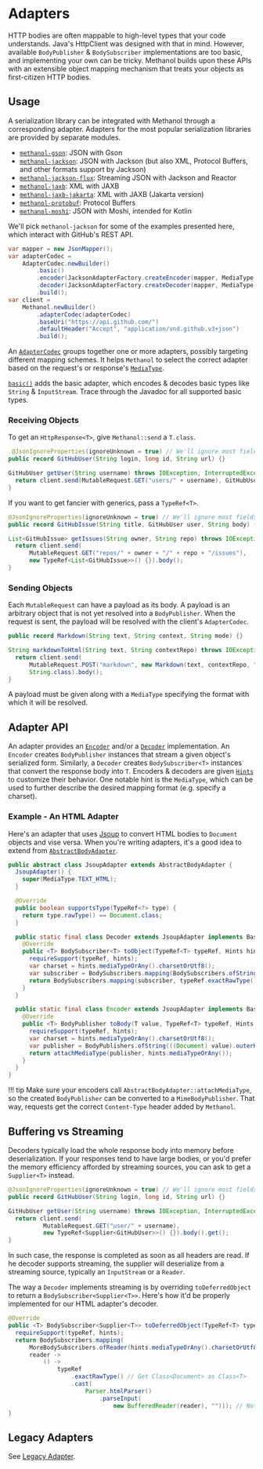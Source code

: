 # Adapters

HTTP bodies are often mappable to high-level types that your code understands. Java's HttpClient was designed
with that in mind. However, available `BodyPublisher` & `BodySubscriber` implementations are too basic, and
implementing your own can be tricky. Methanol builds upon these APIs with an extensible object mapping mechanism
that treats your objects as first-citizen HTTP bodies.

## Usage

A serialization library can be integrated with Methanol through a corresponding adapter.
Adapters for the most popular serialization libraries are provided by separate modules.

* [`methanol-gson`](adapters/gson.md): JSON with Gson
* [`methanol-jackson`](adapters/jackson.md): JSON with Jackson (but also XML, Protocol Buffers, and other formats support by Jackson)
* [`methanol-jackson-flux`](adapters/jackson_flux.md): Streaming JSON with Jackson and Reactor
* [`methanol-jaxb`](adapters/jaxb.md): XML with JAXB
* [`methanol-jaxb-jakarta`](adapters/jaxb.md): XML with JAXB (Jakarta version)
* [`methanol-protobuf`](adapters/protobuf.md): Protocol Buffers
* [`methanol-moshi`](adapters/moshi.md): JSON with Moshi, intended for Kotlin

We'll pick `methanol-jackson` for some of the examples presented here, which interact with GitHub's REST API.

```java
var mapper = new JsonMapper();
var adapterCodec =
    AdapterCodec.newBuilder()
        .basic()
        .encoder(JacksonAdapterFactory.createEncoder(mapper, MediaType.APPLICATION_JSON))
        .decoder(JacksonAdapterFactory.createDecoder(mapper, MediaType.APPLICATION_JSON))
        .build();
var client =
    Methanol.newBuilder()
        .adapterCodec(adapterCodec)
        .baseUri("https://api.github.com/")
        .defaultHeader("Accept", "application/vnd.github.v3+json")
        .build();
```

An [`AdapterCodec`][adapter_codec] groups together one or more adapters, possibly targeting different mapping schemes. It helps `Methanol`
to select the correct adapter based on the request's or response's [`MediaType`](https://mizosoft.github.io/methanol/api/latest/methanol/com/github/mizosoft/methanol/MediaType.html).

[`basic()`][adaptercodec_basic_javadoc] adds the basic adapter, which encodes & decodes basic types like `String` & `InputStream`.
Trace through the Javadoc for all supported basic types.

### Receiving Objects

To get an `HttpResponse<T>`, give `Methanol::send` a `T.class`.

```java
 @JsonIgnoreProperties(ignoreUnknown = true) // We'll ignore most fields for brevity.
public record GitHubUser(String login, long id, String url) {}

GitHubUser getUser(String username) throws IOException, InterruptedException {
  return client.send(MutableRequest.GET("users/" + username), GitHubUser.class).body();
}
```

If you want to get fancier with generics, pass a `TypeRef<T>`.

```java
@JsonIgnoreProperties(ignoreUnknown = true) // We'll ignore most fields for brevity.
public record GitHubIssue(String title, GitHubUser user, String body) {}

List<GitHubIssue> getIssues(String owner, String repo) throws IOException, InterruptedException {
  return client.send(
      MutableRequest.GET("repos/" + owner + "/" + repo + "/issues"),
      new TypeRef<List<GitHubIssue>>() {}).body();
}
```

### Sending Objects

Each `MutableRequest` can have a payload as its body. A payload is an arbitrary object that is not yet resolved into a `BodyPublisher`.
When the request is sent, the payload will be resolved with the client's `AdapterCodec`.

```java
public record Markdown(String text, String context, String mode) {}

String markdownToHtml(String text, String contextRepo) throws IOException, InterruptedException {
  return client.send(
      MutableRequest.POST("markdown", new Markdown(text, contextRepo, "gfm"), MediaType.APPLICATION_JSON),
      String.class).body();
}
```

A payload must be given along with a `MediaType` specifying the format with which it will be resolved.

## Adapter API

An adapter provides an [`Encoder`][encoder_javadoc] and/or a [`Decoder`][decoder_javadoc] implementation.
An `Encoder` creates `BodyPublisher` instances that stream a given object's serialized form.
Similarly, a `Decoder` creates `BodySubscriber<T>` instances that convert the response body into `T`.
Encoders & decoders are given [`Hints`][hints_javadoc] to customize their behavior.
One notable hint is the `MediaType`, which can be used to further describe the desired mapping format (e.g. specify a charset).

### Example - An HTML Adapter

Here's an adapter that uses [Jsoup][jsoup] to convert HTML bodies to `Document` objects and vise versa.
When you're writing adapters, it's a good idea to extend from [`AbstractBodyAdapter`][abstractbodyadapter_javadoc].

```java
public abstract class JsoupAdapter extends AbstractBodyAdapter {
  JsoupAdapter() {
    super(MediaType.TEXT_HTML);
  }

  @Override
  public boolean supportsType(TypeRef<?> type) {
    return type.rawType() == Document.class;
  }

  public static final class Decoder extends JsoupAdapter implements BaseDecoder {
    @Override
    public <T> BodySubscriber<T> toObject(TypeRef<T> typeRef, Hints hints) {
      requireSupport(typeRef, hints);
      var charset = hints.mediaTypeOrAny().charsetOrUtf8();
      var subscriber = BodySubscribers.mapping(BodySubscribers.ofString(charset), Jsoup::parse);
      return BodySubscribers.mapping(subscriber, typeRef.exactRawType()::cast); // Safely cast Document to T.
    }
  }

  public static final class Encoder extends JsoupAdapter implements BaseEncoder {
    @Override
    public <T> BodyPublisher toBody(T value, TypeRef<T> typeRef, Hints hints) {
      requireSupport(typeRef, hints);
      var charset = hints.mediaTypeOrAny().charsetOrUtf8();
      var publisher = BodyPublishers.ofString(((Document) value).outerHtml(), charset);
      return attachMediaType(publisher, hints.mediaTypeOrAny());
    }
  }
}
```

!!! tip
    Make sure your encoders call `AbstractBodyAdapter::attachMediaType`, so the created `BodyPublisher` can be converted to a `MimeBodyPublisher`.
    That way, requests get the correct `Content-Type` header added by `Methanol`.

## Buffering vs Streaming

Decoders typically load the whole response body into memory before deserialization. If your responses tend to have large bodies,
or you'd prefer the memory efficiency afforded by streaming sources, you can ask to get a `Supplier<T>` instead.

```java
@JsonIgnoreProperties(ignoreUnknown = true) // We'll ignore most fields for brevity.
public record GitHubUser(String login, long id, String url) {}

GitHubUser getUser(String username) throws IOException, InterruptedException {
  return client.send(
          MutableRequest.GET("user/" + username), 
          new TypeRef<Supplier<GitHubUser>>() {}).body().get();
}
```

In such case, the response is completed as soon as all headers are read. If he decoder supports
streaming, the supplier will deserialize from a streaming source, typically an `InputStream` or a `Reader`.

The way a `Decoder` implements streaming is by overriding `toDeferredObject` to return a `BodySubscriber<Supplier<T>>`.
Here's how it'd be properly implemented for our HTML adapter's decoder.

```java
@Override
public <T> BodySubscriber<Supplier<T>> toDeferredObject(TypeRef<T> typeRef, Hints hints) {
  requireSupport(typeRef, hints);
  return BodySubscribers.mapping(
      MoreBodySubscribers.ofReader(hints.mediaTypeOrAny().charsetOrUtf8()),
      reader ->
          () ->
              typeRef
                  .exactRawType() // Get Class<Document> as Class<T>
                  .cast(
                      Parser.htmlParser()
                          .parseInput(
                              new BufferedReader(reader), ""))); // Note the deferred parsing
}
```

## Legacy Adapters

See [Legacy Adapter](legacy_adapters.md).

[methanol_jackson]: https://github.com/mizosoft/methanol/tree/master/methanol-jackson

[jsoup]: https://jsoup.org/

[encoder_javadoc]: ../api/latest/methanol/com/github/mizosoft/methanol/BodyAdapter.Encoder.html

[decoder_javadoc]: ../api/latest/methanol/com/github/mizosoft/methanol/BodyAdapter.Decoder.html

[bodyadapter_javadoc]: ../api/latest/methanol/com/github/mizosoft/methanol/BodyAdapter.html

[hints_javadoc]: https://mizosoft.github.io/methanol/api/latest/methanol/com/github/mizosoft/methanol/BodyAdapter.Hints.html

[mediatype_javadoc]: https://mizosoft.github.io/methanol/api/latest/methanol/com/github/mizosoft/methanol/MediaType.html

[abstractbodyadapter_javadoc]: https://mizosoft.github.io/methanol/api/latest/methanol/com/github/mizosoft/methanol/adapter/AbstractBodyAdapter.html

[adaptercodec_basic_javadoc]: https://mizosoft.github.io/methanol/api/latest/methanol/com/github/mizosoft/methanol/AdapterCodec.Builder.html#basic()

[adapter_codec]: https://mizosoft.github.io/methanol/api/latest/methanol/com/github/mizosoft/methanol/AdapterCodec.html
